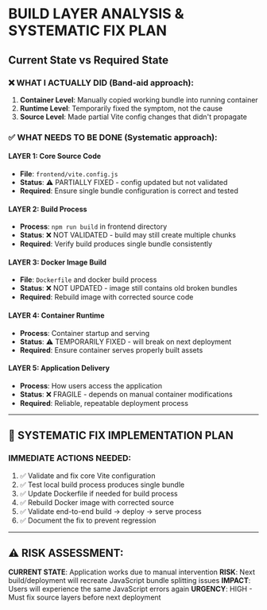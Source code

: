 # BUILD LAYER ANALYSIS & SYSTEMATIC FIX PLAN
## Current State vs Required State

### ❌ WHAT I ACTUALLY DID (Band-aid approach):
1. **Container Level**: Manually copied working bundle into running container
2. **Runtime Level**: Temporarily fixed the symptom, not the cause
3. **Source Level**: Made partial Vite config changes that didn't propagate

### ✅ WHAT NEEDS TO BE DONE (Systematic approach):

#### **LAYER 1: Core Source Code**
- **File**: `frontend/vite.config.js`
- **Status**: ⚠️ PARTIALLY FIXED - config updated but not validated
- **Required**: Ensure single bundle configuration is correct and tested

#### **LAYER 2: Build Process** 
- **Process**: `npm run build` in frontend directory
- **Status**: ❌ NOT VALIDATED - build may still create multiple chunks
- **Required**: Verify build produces single bundle consistently

#### **LAYER 3: Docker Image Build**
- **File**: `Dockerfile` and docker build process
- **Status**: ❌ NOT UPDATED - image still contains old broken bundles
- **Required**: Rebuild image with corrected source code

#### **LAYER 4: Container Runtime**
- **Process**: Container startup and serving
- **Status**: ⚠️ TEMPORARILY FIXED - will break on next deployment
- **Required**: Ensure container serves properly built assets

#### **LAYER 5: Application Delivery**
- **Process**: How users access the application
- **Status**: ❌ FRAGILE - depends on manual container modifications
- **Required**: Reliable, repeatable deployment process

---

## 🔧 SYSTEMATIC FIX IMPLEMENTATION PLAN

### IMMEDIATE ACTIONS NEEDED:
1. ✅ Validate and fix core Vite configuration
2. ✅ Test local build process produces single bundle
3. ✅ Update Dockerfile if needed for build process
4. ✅ Rebuild Docker image with corrected source
5. ✅ Validate end-to-end build → deploy → serve process
6. ✅ Document the fix to prevent regression

---

## ⚠️ RISK ASSESSMENT:
**CURRENT STATE**: Application works due to manual intervention
**RISK**: Next build/deployment will recreate JavaScript bundle splitting issues
**IMPACT**: Users will experience the same JavaScript errors again
**URGENCY**: HIGH - Must fix source layers before next deployment